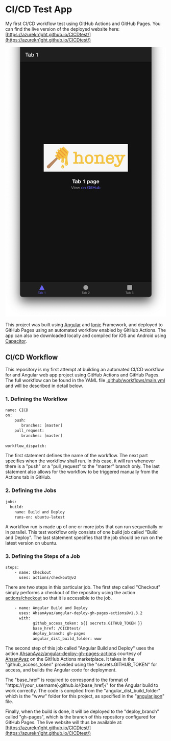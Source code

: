 # CI/CD Test App
My first CI/CD workflow test using GitHub Actions and GitHub Pages. You can find the live version of the deployed website here: [https://azurekn1ght.github.io/CICDtest/](https://azurekn1ght.github.io/CICDtest/)

![](screenshot.png)

This project was built using [Angular](https://angular.io/) and [Ionic](https://ionicframework.com/) Framework, and deployed to GitHub Pages using an automated workflow enabled by GitHub Actions. The app can also be downloaded locally and compiled for iOS and Android using [Capacitor](https://capacitorjs.com/). 

## CI/CD Workflow
This repository is my first attempt at building an automated CI/CD workflow for and Angular web app project using GitHub Actions and GitHub Pages. The full workflow can be found in the YAML file [.github/workflows/main.yml](.github/workflows/main.yml) and will be described in detail below. 


### 1. Defining the Workflow
	name: CICD
	on:
		push:
		   branches: [master]
		pull_request:
		   branches: [master]
		   
	workflow_dispatch:

The first statement defines the name of the workflow. The next part specifies when the workflow shall run. In this case, it will run whenever there is a "push" or a "pull_request" to the "master" branch only. The last statement also allows for the workflow to be triggered manually from the Actions tab in GitHub. 

### 2. Defining the Jobs 
	jobs:
	  build:
	    name: Build and Deploy
	    runs-on: ubuntu-latest

A workflow run is made up of one or more jobs that can run sequentially or in parallel. This test workflow only consists of one build job called "Build and Deploy". The last statement specifies that the job should be run on the latest version on ubuntu.  


### 3. Defining the Steps of a Job
	steps:
		- name: Checkout
		  uses: actions/checkout@v2

There are two steps in this particular job. The first step called "Checkout" simply performs a checkout of the repository using the action [actions/checkout](https://github.com/marketplace/actions/checkout) so that it is accessible to the job.
	     
		- name: Angular Build and Deploy
		  uses: AhsanAyaz/angular-deploy-gh-pages-actions@v1.3.2
		  with:
		        github_access_token: ${{ secrets.GITHUB_TOKEN }} 
		        base_href: /CICDtest/ 
		        deploy_branch: gh-pages  
		        angular_dist_build_folder: www 
		        
The second step of this job called "Angular Build and Deploy" uses the action [AhsanAyaz/angular-deploy-gh-pages-actions](https://github.com/marketplace/actions/angular-deploy-gh-pages-actions) courtesy of [AhsanAyaz](https://github.com/AhsanAyaz) on the GitHub Actions marketplace. It takes in the "github_access_token" provided using the "secrets.GITHUB_TOKEN" for access, and builds the Angular code for deployment. 

The "base_href" is required to correspond to the format of "https://{your_username}.github.io/{base_href}/" for the Angular build to work correctly. The code is complied from the "angular_dist_build_folder" which is the "www" folder for this project, as specified in the "[angular.json](angular.json)" file. 

Finally, when the build is done, it will be deployed to the "deploy_branch" called "gh-pages", which is the branch of this repository configured for GitHub Pages. The live website will thus be available at: [https://azurekn1ght.github.io/CICDtest/](https://azurekn1ght.github.io/CICDtest/)

